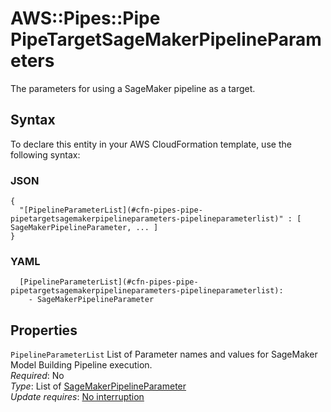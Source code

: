 # AWS::Pipes::Pipe PipeTargetSageMakerPipelineParameters<a name="aws-properties-pipes-pipe-pipetargetsagemakerpipelineparameters"></a>

The parameters for using a SageMaker pipeline as a target\.

## Syntax<a name="aws-properties-pipes-pipe-pipetargetsagemakerpipelineparameters-syntax"></a>

To declare this entity in your AWS CloudFormation template, use the following syntax:

### JSON<a name="aws-properties-pipes-pipe-pipetargetsagemakerpipelineparameters-syntax.json"></a>

```
{
  "[PipelineParameterList](#cfn-pipes-pipe-pipetargetsagemakerpipelineparameters-pipelineparameterlist)" : [ SageMakerPipelineParameter, ... ]
}
```

### YAML<a name="aws-properties-pipes-pipe-pipetargetsagemakerpipelineparameters-syntax.yaml"></a>

```
  [PipelineParameterList](#cfn-pipes-pipe-pipetargetsagemakerpipelineparameters-pipelineparameterlist): 
    - SageMakerPipelineParameter
```

## Properties<a name="aws-properties-pipes-pipe-pipetargetsagemakerpipelineparameters-properties"></a>

`PipelineParameterList`  <a name="cfn-pipes-pipe-pipetargetsagemakerpipelineparameters-pipelineparameterlist"></a>
List of Parameter names and values for SageMaker Model Building Pipeline execution\.  
*Required*: No  
*Type*: List of [SageMakerPipelineParameter](aws-properties-pipes-pipe-sagemakerpipelineparameter.md)  
*Update requires*: [No interruption](https://docs.aws.amazon.com/AWSCloudFormation/latest/UserGuide/using-cfn-updating-stacks-update-behaviors.html#update-no-interrupt)
